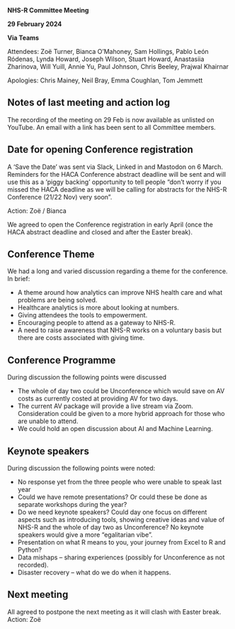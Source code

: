**NHS-R Committee Meeting**

**29 February 2024**

**Via Teams**

Attendees: Zoë Turner, Bianca O’Mahoney, Sam Hollings, Pablo León Ródenas, Lynda Howard, Joseph Wilson, Stuart Howard, Anastasiia Zharinova, Will Yuill, Annie Yu, Paul Johnson, Chris Beeley, Prajwal Khairnar  

Apologies: Chris Mainey, Neil Bray, Emma Coughlan, Tom Jemmett

## Notes of last meeting and action log 
The recording of the meeting on 29 Feb is now available as unlisted on YouTube.  An email with a link has been sent to all Committee members. 
  
## Date for opening Conference registration 
A ‘Save the Date’ was sent via Slack, Linked in and Mastodon on 6 March. 
Reminders for the HACA Conference abstract deadline will be sent and will use this as a ‘piggy backing’ opportunity to tell people “don’t worry if you missed the HACA deadline as we will be calling for abstracts for the NHS-R Conference (21/22 Nov) very soon”.  

Action:  Zoë / Bianca

We agreed to open the Conference registration in early April (once the HACA abstract deadline and closed and after the Easter break).
 
## Conference Theme 
We had a long and varied discussion regarding a theme for the conference.  In brief: 
-	A theme around how analytics can improve NHS health care and what problems are being solved.
-	Healthcare analytics is more about looking at numbers.
-	Giving attendees the tools to empowerment.  
-	Encouraging people to attend as a gateway to NHS-R.
-	A need to raise awareness that NHS-R works on a voluntary basis but there are costs associated with giving time.
 
## Conference Programme 
During discussion the following points were discussed
-	The whole of day two could be Unconference which would save on AV costs as currently costed at providing AV for two days.
-	The current AV package will provide a live stream via Zoom.  Consideration could be given to a more hybrid approach for those who are unable to attend. 
-	We could hold an open discussion about AI and Machine Learning. 

## Keynote speakers 
During discussion the following points were noted:
-	No response yet from the three people who were unable to speak last year 
-	Could we have remote presentations?  Or could these be done as separate workshops during the year?
-	Do we need keynote speakers?  Could day one focus on different aspects such as introducing tools, showing creative ideas and value of NHS-R and the whole of day two as Unconference?  No keynote speakers would give a more “egalitarian vibe”.
-	Presentation on what R means to you, your journey from Excel to R and Python?
-	Data mishaps – sharing experiences (possibly for Unconference as not recorded). 
-	Disaster recovery – what do we do when it happens.   
## Next meeting
All agreed to postpone the next meeting as it will clash with Easter break.  Action:  Zoë

